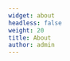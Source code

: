 ```yaml
---
widget: about
headless: false
weight: 20
title: About
author: admin
---
```


<div id="about"></div>

